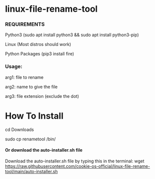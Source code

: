 # linux-file-rename-tool

### REQUIREMENTS

Python3 (sudo apt install python3 && sudo apt install python3-pip)


Linux (Most distros should work)


Python Packages (pip3 install fire)


### Usage:


arg1: file to rename

arg2: name to give the file

arg3: file extension (exclude the dot)




# How To Install

cd Downloads

sudo cp renametool /bin/


#### Or download the auto-installer.sh file

Download the auto-installer.sh file by typing this in the terminal: wget https://raw.githubusercontent.com/cookie-os-official/linux-file-rename-tool/main/auto-installer.sh
